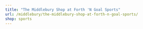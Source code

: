 ```yaml
---
title: "The Middlebury Shop at Forth 'N Goal Sports"
url: /middlebury/the-middlebury-shop-at-forth-n-goal-sports/
shop: sports
---
```

